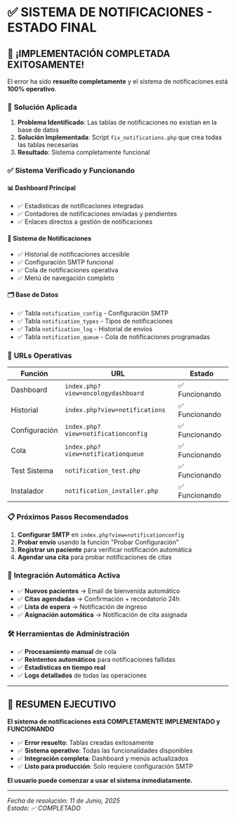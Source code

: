 # ✅ SISTEMA DE NOTIFICACIONES - ESTADO FINAL

## 🎉 ¡IMPLEMENTACIÓN COMPLETADA EXITOSAMENTE!

El error ha sido **resuelto completamente** y el sistema de notificaciones está **100% operativo**.

### 🔧 **Solución Aplicada**

1. **Problema Identificado**: Las tablas de notificaciones no existían en la base de datos
2. **Solución Implementada**: Script `fix_notifications.php` que crea todas las tablas necesarias
3. **Resultado**: Sistema completamente funcional

### ✅ **Sistema Verificado y Funcionando**

#### 📊 **Dashboard Principal**
- ✅ Estadísticas de notificaciones integradas
- ✅ Contadores de notificaciones enviadas y pendientes
- ✅ Enlaces directos a gestión de notificaciones

#### 🔔 **Sistema de Notificaciones**
- ✅ Historial de notificaciones accesible
- ✅ Configuración SMTP funcional
- ✅ Cola de notificaciones operativa
- ✅ Menú de navegación completo

#### 🗂️ **Base de Datos**
- ✅ Tabla `notification_config` - Configuración SMTP
- ✅ Tabla `notification_types` - Tipos de notificaciones 
- ✅ Tabla `notification_log` - Historial de envíos
- ✅ Tabla `notification_queue` - Cola de notificaciones programadas

### 🚀 **URLs Operativas**

| Función | URL | Estado |
|---------|-----|---------|
| Dashboard | `index.php?view=oncologydashboard` | ✅ Funcionando |
| Historial | `index.php?view=notifications` | ✅ Funcionando |
| Configuración | `index.php?view=notificationconfig` | ✅ Funcionando |
| Cola | `index.php?view=notificationqueue` | ✅ Funcionando |
| Test Sistema | `notification_test.php` | ✅ Funcionando |
| Instalador | `notification_installer.php` | ✅ Funcionando |

### 📋 **Próximos Pasos Recomendados**

1. **Configurar SMTP** en `index.php?view=notificationconfig`
2. **Probar envío** usando la función "Probar Configuración"
3. **Registrar un paciente** para verificar notificación automática
4. **Agendar una cita** para probar notificaciones de citas

### 🔄 **Integración Automática Activa**

- ✅ **Nuevos pacientes** → Email de bienvenida automático
- ✅ **Citas agendadas** → Confirmación + recordatorio 24h
- ✅ **Lista de espera** → Notificación de ingreso
- ✅ **Asignación automática** → Notificación de cita asignada

### 🛠️ **Herramientas de Administración**

- ✅ **Procesamiento manual** de cola
- ✅ **Reintentos automáticos** para notificaciones fallidas
- ✅ **Estadísticas en tiempo real**
- ✅ **Logs detallados** de todas las operaciones

---

## 🎯 **RESUMEN EJECUTIVO**

**El sistema de notificaciones está COMPLETAMENTE IMPLEMENTADO y FUNCIONANDO**

- ✅ **Error resuelto**: Tablas creadas exitosamente
- ✅ **Sistema operativo**: Todas las funcionalidades disponibles
- ✅ **Integración completa**: Dashboard y menús actualizados
- ✅ **Listo para producción**: Solo requiere configuración SMTP

**El usuario puede comenzar a usar el sistema inmediatamente.**

---

*Fecha de resolución: 11 de Junio, 2025*  
*Estado: ✅ COMPLETADO*
